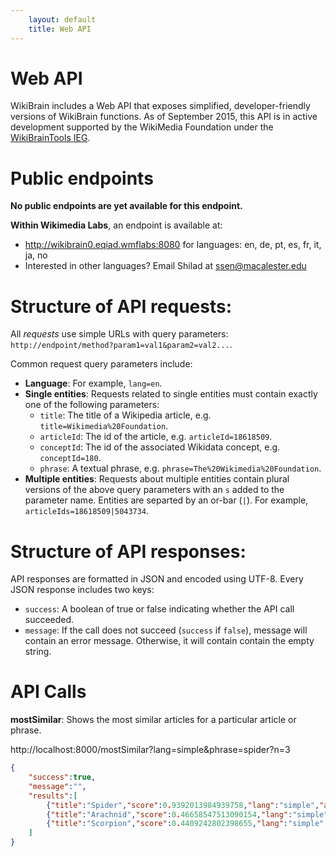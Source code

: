 ```yaml
---
    layout: default
    title: Web API
---
```

# Web API

WikiBrain includes a Web API that exposes simplified, developer-friendly versions of WikiBrain functions. 
As of September 2015, this API is in active development supported by the WikiMedia Foundation under the [WikiBrainTools IEG](https://meta.wikimedia.org/wiki/Grants:IEG/WikiBrainTools).

# Public endpoints

**No public endpoints are yet available for this endpoint.**

**Within Wikimedia Labs**, an endpoint is available  at:

* http://wikibrain0.eqiad.wmflabs:8080 for languages: en, de, pt, es, fr, it, ja, no
* Interested in other languages? Email Shilad at ssen@macalester.edu

# Structure of API requests:

All *requests* use simple URLs with query parameters:
    `http://endpoint/method?param1=val1&param2=val2...`.

Common request query parameters include:

* **Language**: For example, `lang=en`.
* **Single entities**: Requests related to single entities must contain exactly one of the following parameters:
  * `title`: The title of a Wikipedia article, e.g. `title=Wikimedia%20Foundation`.
  * `articleId`: The id of the article, e.g. `articleId=18618509`.
  * `conceptId`: The id of the associated Wikidata concept, e.g. `conceptId=180`.
  * `phrase`: A textual phrase, e.g. `phrase=The%20Wikimedia%20Foundation`.
* **Multiple entities**: Requests about multiple entities contain plural versions of the above query parameters with an `s` added to the parameter name. Entities are separted by an or-bar (`|`). For example, `articleIds=18618509|5043734`.

# Structure of API responses:

API responses are formatted in JSON and encoded using UTF-8. Every JSON response includes two keys:

 * `success`: A boolean of true or false indicating whether the API call succeeded.
 * `message`: If the call does not succeed (`success` if `false`), message will contain an error message. Otherwise, it will contain contain the empty string.

# API Calls

**mostSimilar**: Shows the most similar articles for a particular article or phrase.

http://localhost:8000/mostSimilar?lang=simple&phrase=spider?n=3

```json
{
    "success":true,
    "message":"",
    "results":[
        {"title":"Spider","score":0.9392013984939758,"lang":"simple","articleId":19903},
        {"title":"Arachnid","score":0.46658547513090154,"lang":"simple","articleId":22923},
        {"title":"Scorpion","score":0.4409242802398655,"lang":"simple","articleId":22045}
    ]
}
```
